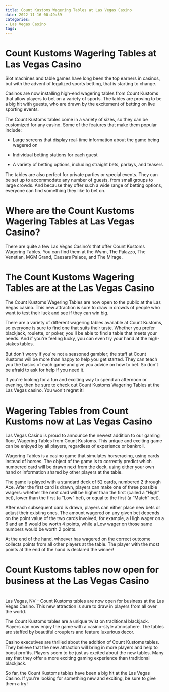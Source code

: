 ```yaml
---
title: Count Kustoms Wagering Tables at Las Vegas Casino
date: 2022-11-16 00:49:59
categories:
- Las Vegas Casino
tags:
---
```



#  Count Kustoms Wagering Tables at Las Vegas Casino

Slot machines and table games have long been the top earners in casinos, but with the advent of legalized sports betting, that is starting to change.

Casinos are now installing high-end wagering tables from Count Kustoms that allow players to bet on a variety of sports. The tables are proving to be a big hit with guests, who are drawn by the excitement of betting on live sporting events.

The Count Kustoms tables come in a variety of sizes, so they can be customized for any casino. Some of the features that make them popular include:

- Large screens that display real-time information about the game being wagered on

- Individual betting stations for each guest

- A variety of betting options, including straight bets, parlays, and teasers

The tables are also perfect for private parties or special events. They can be set up to accommodate any number of guests, from small groups to large crowds. And because they offer such a wide range of betting options, everyone can find something they like to bet on.

#  Where are the Count Kustoms Wagering Tables at Las Vegas Casino?

There are quite a few Las Vegas Casino's that offer Count Kustoms Wagering Tables. You can find them at the Wynn, The Palazzo, The Venetian, MGM Grand, Caesars Palace, and The Mirage.

#  The Count Kustoms Wagering Tables are at the Las Vegas Casino

The Count Kustoms Wagering Tables are now open to the public at the Las Vegas casino. This new attraction is sure to draw in crowds of people who want to test their luck and see if they can win big.

There are a variety of different wagering tables available at Count Kustoms, so everyone is sure to find one that suits their taste. Whether you prefer blackjack, roulette, or poker, you'll be able to find a table that meets your needs. And if you're feeling lucky, you can even try your hand at the high-stakes tables.

But don't worry if you're not a seasoned gambler; the staff at Count Kustoms will be more than happy to help you get started. They can teach you the basics of each game and give you advice on how to bet. So don't be afraid to ask for help if you need it.

If you're looking for a fun and exciting way to spend an afternoon or evening, then be sure to check out Count Kustoms Wagering Tables at the Las Vegas casino. You won't regret it!

#  Wagering Tables from Count Kustoms now at Las Vegas Casino

Las Vegas Casino is proud to announce the newest addition to our gaming floor, Wagering Tables from Count Kustoms. This unique and exciting game can be enjoyed by all players, regardless of experience or bankroll.

Wagering Tables is a casino game that simulates horseracing, using cards instead of horses. The object of the game is to correctly predict which numbered card will be drawn next from the deck, using either your own hand or information shared by other players at the table.

The game is played with a standard deck of 52 cards, numbered 2 through Ace. After the first card is drawn, players can make one of three possible wagers: whether the next card will be higher than the first (called a “High” bet), lower than the first (a “Low” bet), or equal to the first (a “Match” bet).

After each subsequent card is drawn, players can either place new bets or adjust their existing ones. The amount wagered on any given bet depends on the point value of the two cards involved; for example, a High wager on a 6 and an 8 would be worth 4 points, while a Low wager on those same numbers would be worth 2 points.

At the end of the hand, whoever has wagered on the correct outcome collects points from all other players at the table. The player with the most points at the end of the hand is declared the winner!

#  Count Kustoms tables now open for business at the Las Vegas Casino

#

Las Vegas, NV – Count Kustoms tables are now open for business at the Las Vegas Casino. This new attraction is sure to draw in players from all over the world.

The Count Kustoms tables are a unique twist on traditional blackjack. Players can now enjoy the game with a casino-style atmosphere. The tables are staffed by beautiful croupiers and feature luxurious decor.

Casino executives are thrilled about the addition of Count Kustoms tables. They believe that the new attraction will bring in more players and help to boost profits. Players seem to be just as excited about the new tables. Many say that they offer a more exciting gaming experience than traditional blackjack.

So far, the Count Kustoms tables have been a big hit at the Las Vegas Casino. If you're looking for something new and exciting, be sure to give them a try!